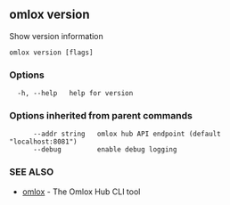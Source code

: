 ## omlox version

Show version information

```
omlox version [flags]
```

### Options

```
  -h, --help   help for version
```

### Options inherited from parent commands

```
      --addr string   omlox hub API endpoint (default "localhost:8081")
      --debug         enable debug logging
```

### SEE ALSO

* [omlox](omlox.md)	 - The Omlox Hub CLI tool

